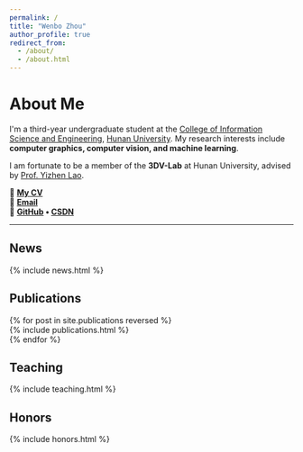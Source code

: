 ```yaml
---
permalink: /
title: "Wenbo Zhou"
author_profile: true
redirect_from: 
  - /about/
  - /about.html
---
```


# About Me

I'm a third-year undergraduate student at the [College of Information Science and Engineering](http://csee.hnu.edu.cn), [Hunan University](https://www.hnu.edu.cn/). My research interests include **computer graphics, computer vision, and machine learning**.  

I am fortunate to be a member of the **3DV-Lab** at Hunan University, advised by [Prof. Yizhen Lao](https://yizhenlao.github.io/).  

📄 **[My CV](../assets/Curriculum_Vitae.pdf)**  
📧 **[Email](mailto:zn2202zhouwenbo@hnu.edu.cn)**  
🔗 **[GitHub](https://github.com/Zhouwenb0) • [CSDN](https://blog.csdn.net/weixin_73906822)**  

---

## News  
<style style="text/css"> .news{font-size:0.75em;} </style>  
{% include news.html %}  

## Publications  
<style style="text/css"> .hoverTable{ width:85%; border-collapse:collapse; border: 0px; } .hoverTable td{ padding:7px; border:#4e95f4 0px solid; } .hoverTable tr:hover { background-color: #f7f7f7; } </style>  
{% for post in site.publications reversed %}  
{% include publications.html %}  
{% endfor %}  

## Teaching  
<style style="text/css"> .news{font-size:0.75em;} </style>  
{% include teaching.html %}  

## Honors  
<style style="text/css"> .news{font-size:0.75em;} </style>  
{% include honors.html %}
